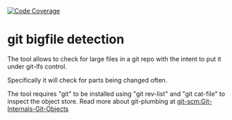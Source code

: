 [![Code Coverage](https://img.shields.io/badge/10%20tests-43%25%20coverage-brightgreen)](https://github.com/gdraheim/git_show_bigfiles/blob/main/git_show_bigfiles_tests.py)


# git bigfile detection

The tool allows to check for large files in a git repo
with the intent to put it under git-lfs control.

Specifically it will check for parts being changed often.

The tool requires "git" to be installed using "git rev-list" 
and "git cat-file" to inspect the object store. Read more about 
git-plumbing at [git-scm:Git-Internals-Git-Objects](https://git-scm.com/book/en/v2/Git-Internals-Git-Objects)


